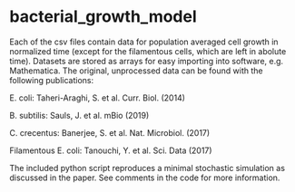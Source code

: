 # bacterial_growth_model
Each of the csv files contain data for population averaged cell growth in normalized time (except for the filamentous cells, which are left in abolute time).
Datasets are stored as arrays for easy importing into software, e.g. Mathematica. 
The original, unprocessed data can be found with the following publications:

E. coli: Taheri-Araghi, S. et al. Curr. Biol. (2014)

B. subtilis: Sauls, J. et al. mBio (2019)

C. crecentus: Banerjee, S. et al. Nat. Microbiol. (2017)

Filamentous E. coli: Tanouchi, Y. et al. Sci. Data (2017)

 The included python script reproduces a minimal stochastic simulation as discussed in the paper. See comments in the code for more information. 
